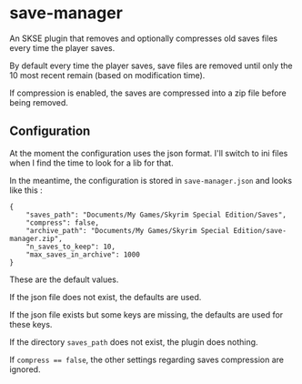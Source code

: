 # save-manager

An SKSE plugin that removes and optionally compresses old saves files every time the player saves.

By default every time the player saves, save files are removed until only the 10 most recent remain (based on modification time).

If compression is enabled, the saves are compressed into a zip file before being removed.

## Configuration

At the moment the configuration uses the json format. I'll switch to ini files when I find the time to look for a lib for that.

In the meantime, the configuration is stored in `save-manager.json` and looks like this :

    {
        "saves_path": "Documents/My Games/Skyrim Special Edition/Saves",
        "compress": false,
        "archive_path": "Documents/My Games/Skyrim Special Edition/save-manager.zip",
        "n_saves_to_keep": 10,
        "max_saves_in_archive": 1000
    }

These are the default values.

If the json file does not exist, the defaults are used.

If the json file exists but some keys are missing, the defaults are used for these keys.

If the directory `saves_path` does not exist, the plugin does nothing.

If `compress == false`, the other settings regarding saves compression are ignored.